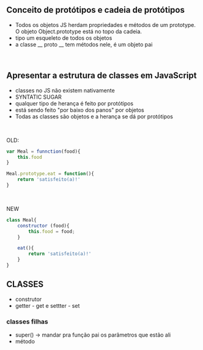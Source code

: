 ## Conceito de protótipos e cadeia de protótipos
- Todos os objetos JS herdam propriedades e métodos de um prototype. O objeto Object.prototype está no topo da cadeia.
- tipo um esqueleto de todos os objetos
- a classe __ proto __ tem métodos nele, é um objeto pai

</br>

## Apresentar a estrutura de classes em JavaScript
- classes no JS não existem nativamente
- SYNTATIC SUGAR
- qualquer tipo de herança é feito por protótipos
- está sendo feito "por baixo dos panos" por objetos
- Todas as classes são objetos e a herança se dá por protótipos

</br>

OLD:
~~~~JavaScript
var Meal = funnction(food){
    this.food
}

Meal.prototype.eat = function(){
    return 'satisfeito(a)!'
}
~~~~

</br>

NEW
~~~~JavaScript
class Meal{
    constructor (food){
        this.food = food;
    }

    eat(){
        return 'satisfeito(a)!'
    }
}
~~~~

## CLASSES
- construtor
- getter - get e settter - set

### classes filhas
- super() -> mandar pra função pai os parâmetros que estão ali
- método